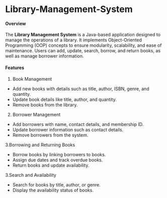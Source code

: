 # Library-Management-System

#### Overview

The **Library Management System** is a Java-based application designed to manage the operations of a library. It implements Object-Oriented Programming (OOP) concepts to ensure modularity, scalability, and ease of maintenance. Users can add, update, search, borrow, and return books, as well as manage borrower information.

#### Features
1. Book Management

- Add new books with details such as title, author, ISBN, genre, and quantity.
- Update book details like title, author, and quantity.
- Remove books from the library.

2. Borrower Management

- Add borrowers with name, contact details, and membership ID.
- Update borrower information such as contact details.
- Remove borrowers from the system.

3.Borrowing and Returning Books

- Borrow books by linking borrowers to books.
- Assign due dates and track overdue books.
- Return books and update availability.

3.Search and Availability

- Search for books by title, author, or genre.
- Display the availability status of books.
